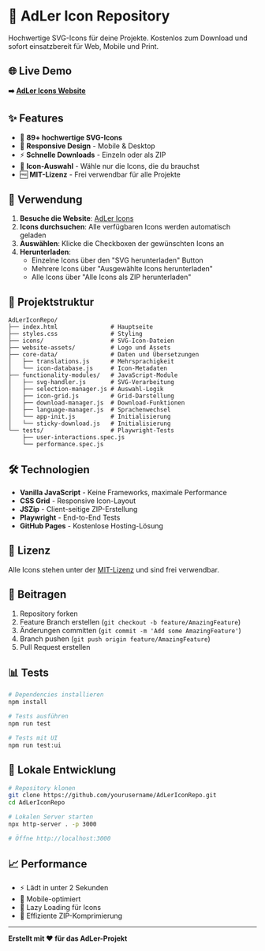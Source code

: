 # 🦅 AdLer Icon Repository

Hochwertige SVG-Icons für deine Projekte. Kostenlos zum Download und sofort einsatzbereit für Web, Mobile und Print.

## 🌐 Live Demo

**➡️ [AdLer Icons Website](https://splican.github.io/adLerIcons)**

## ✨ Features

- 🎨 **89+ hochwertige SVG-Icons**
- 📱 **Responsive Design** - Mobile & Desktop
- ⚡ **Schnelle Downloads** - Einzeln oder als ZIP
- 🔄 **Icon-Auswahl** - Wähle nur die Icons, die du brauchst
- 🆓 **MIT-Lizenz** - Frei verwendbar für alle Projekte

## 🚀 Verwendung

1. **Besuche die Website**: [AdLer Icons](https://splican.github.io/adLerIcons/)
2. **Icons durchsuchen**: Alle verfügbaren Icons werden automatisch geladen
3. **Auswählen**: Klicke die Checkboxen der gewünschten Icons an
4. **Herunterladen**:
   - Einzelne Icons über den "SVG herunterladen" Button
   - Mehrere Icons über "Ausgewählte Icons herunterladen"
   - Alle Icons über "Alle Icons als ZIP herunterladen"

## 📁 Projektstruktur

```
AdLerIconRepo/
├── index.html               # Hauptseite
├── styles.css               # Styling
├── icons/                   # SVG-Icon-Dateien
├── website-assets/          # Logo und Assets
├── core-data/               # Daten und Übersetzungen
│   ├── translations.js      # Mehrsprachigkeit
│   └── icon-database.js     # Icon-Metadaten
├── functionality-modules/   # JavaScript-Module
│   ├── svg-handler.js       # SVG-Verarbeitung
│   ├── selection-manager.js # Auswahl-Logik
│   ├── icon-grid.js         # Grid-Darstellung
│   ├── download-manager.js  # Download-Funktionen
│   ├── language-manager.js  # Sprachenwechsel
│   └── app-init.js          # Initialisierung
│   └── sticky-download.js   # Initialisierung
└── tests/                   # Playwright-Tests
    ├── user-interactions.spec.js
    └── performance.spec.js
```

## 🛠️ Technologien

- **Vanilla JavaScript** - Keine Frameworks, maximale Performance
- **CSS Grid** - Responsive Icon-Layout
- **JSZip** - Client-seitige ZIP-Erstellung
- **Playwright** - End-to-End Tests
- **GitHub Pages** - Kostenlose Hosting-Lösung

## 📝 Lizenz

Alle Icons stehen unter der [MIT-Lizenz](https://opensource.org/licenses/MIT) und sind frei verwendbar.

## 🤝 Beitragen

1. Repository forken
2. Feature Branch erstellen (`git checkout -b feature/AmazingFeature`)
3. Änderungen committen (`git commit -m 'Add some AmazingFeature'`)
4. Branch pushen (`git push origin feature/AmazingFeature`)
5. Pull Request erstellen

## 📊 Tests

```bash
# Dependencies installieren
npm install

# Tests ausführen
npm run test

# Tests mit UI
npm run test:ui
```

## 🔧 Lokale Entwicklung

```bash
# Repository klonen
git clone https://github.com/yourusername/AdLerIconRepo.git
cd AdLerIconRepo

# Lokalen Server starten
npx http-server . -p 3000

# Öffne http://localhost:3000
```

## 📈 Performance

- ⚡ Lädt in unter 2 Sekunden
- 📱 Mobile-optimiert
- 🔄 Lazy Loading für Icons
- 💾 Effiziente ZIP-Komprimierung

---

**Erstellt mit ❤️ für das AdLer-Projekt**
